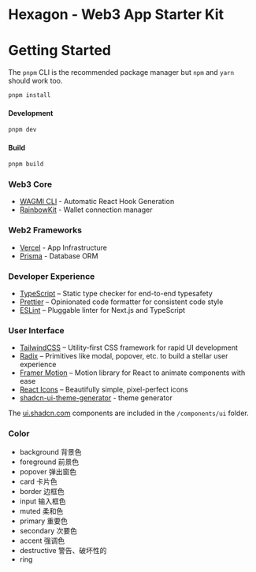 # Hexagon - Web3 App Starter Kit

# Getting Started

The `pnpm` CLI is the recommended package manager but `npm` and `yarn` should work too.

```bash
pnpm install
```

#### Development

```bash
pnpm dev
```

#### Build

```bash
pnpm build
```

### Web3 Core

- [WAGMI CLI](https://wagmi.sh/cli/getting-started) - Automatic React Hook Generation
- [RainbowKit](https://www.rainbowkit.com/) - Wallet connection manager

### Web2 Frameworks

- [Vercel](https://vercel.com/) - App Infrastructure
- [Prisma](https://www.prisma.io/) - Database ORM

### Developer Experience

- [TypeScript](https://www.typescriptlang.org/) – Static type checker for end-to-end typesafety
- [Prettier](https://prettier.io/) – Opinionated code formatter for consistent code style
- [ESLint](https://eslint.org/) – Pluggable linter for Next.js and TypeScript

### User Interface

- [TailwindCSS](https://tailwindcss.com) – Utility-first CSS framework for rapid UI development
- [Radix](https://www.radix-ui.com/) – Primitives like modal, popover, etc. to build a stellar user experience
- [Framer Motion](https://www.framer.com/motion/) – Motion library for React to animate components with ease
- [React Icons](https://react-icons.github.io/react-icons) – Beautifully simple, pixel-perfect icons
- [shadcn-ui-theme-generator](https://gradient.page/tools/shadcn-ui-theme-generator) - theme generator

The [ui.shadcn.com](https://ui.shadcn.com) components are included in the `/components/ui` folder.

### Color

- background 背景色
- foreground 前景色
- popover 弹出窗色
- card 卡片色
- border 边框色
- input 输入框色
- muted 柔和色
- primary 重要色
- secondary 次要色
- accent 强调色
- destructive 警告、破坏性的
- ring
